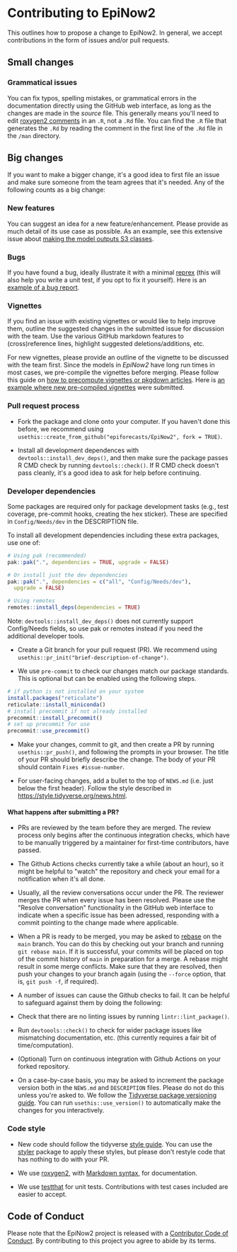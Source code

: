 # Contributing to EpiNow2

This outlines how to propose a change to EpiNow2. In general, we accept contributions
in the form of issues and/or pull requests.

## Small changes

### Grammatical issues

You can fix typos, spelling mistakes, or grammatical errors in the documentation directly using the GitHub web interface, as long as the changes are made in the _source_ file.
This generally means you'll need to edit [roxygen2 comments](https://roxygen2.r-lib.org/articles/roxygen2.html) in an `.R`, not a `.Rd` file.
You can find the `.R` file that generates the `.Rd` by reading the comment in the first line of the `.Rd` file in the `/man` directory.

## Big changes

If you want to make a bigger change, it's a good idea to first file an issue and make sure
someone from the team agrees that it's needed. Any of the following counts as a big change:

### New features

You can suggest an idea for a new feature/enhancement. Please provide as much
detail of its use case as possible. As an example, see this extensive issue about [making the model outputs S3 classes](https://github.com/epiforecasts/EpiNow2/issues/451).

### Bugs

If you have found a bug, ideally illustrate it with a minimal [reprex](https://www.tidyverse.org/help/#reprex)
(this will also help you write a unit test, if you opt to fix it yourself). Here is an [example of a bug report](https://github.com/epiforecasts/EpiNow2/issues/392).

### Vignettes

If you find an issue with existing vignettes or would like to help improve them, outline
the suggested changes in the submitted issue for discussion with the team. Use the various GitHub
markdown features to (cross)reference lines, highlight suggested deletions/additions, etc.

For new vignettes, please provide an outline of the vignette to be discussed with
the team first. Since the models in _EpiNow2_ have long run times
in most cases, we pre-compile the vignettes before merging. Please follow this guide
on [how to precompute vignettes or pkgdown articles](https://ropensci.org/blog/2019/12/08/precompute-vignettes/).
Here is [an example where new pre-compiled vignettes](https://github.com/epiforecasts/EpiNow2/pull/458) were submitted.

### Pull request process

*   Fork the package and clone onto your computer. If you haven't done this before, we recommend using `usethis::create_from_github("epiforecasts/EpiNow2", fork = TRUE)`.

*   Install all development dependences with `devtools::install_dev_deps()`, and then make sure the package passes R CMD check by running `devtools::check()`.
    If R CMD check doesn't pass cleanly, it's a good idea to ask for help before continuing.

### Developer dependencies

Some packages are required only for package development tasks
(e.g., test coverage, pre-commit hooks, creating the hex sticker).
These are specified in `Config/Needs/dev` in the DESCRIPTION file.

To install all development dependencies including these extra
packages, use one of:

```r
# Using pak (recommended)
pak::pak(".", dependencies = TRUE, upgrade = FALSE)

# Or install just the dev dependencies
pak::pak(".", dependencies = c("all", "Config/Needs/dev"),
  upgrade = FALSE)

# Using remotes
remotes::install_deps(dependencies = TRUE)
```

Note: `devtools::install_dev_deps()` does not currently support
Config/Needs fields, so use pak or remotes instead if you need the
additional developer tools.
*   Create a Git branch for your pull request (PR). We recommend using `usethis::pr_init("brief-description-of-change")`.

* We use `pre-commit` to check our changes match our package standards. This is optional but can be enabled using the following steps.

```r
# if python is not installed on your system
install.packages("reticulate")
reticulate::install_miniconda()
# install precommit if not already installed
precommit::install_precommit()
# set up precommit for use
precommit::use_precommit()
```

*   Make your changes, commit to git, and then create a PR by running `usethis::pr_push()`, and following the prompts in your browser.
    The title of your PR should briefly describe the change.
    The body of your PR should contain `Fixes #issue-number`.

*  For user-facing changes, add a bullet to the top of `NEWS.md` (i.e. just below the first header). Follow the style described in <https://style.tidyverse.org/news.html>.

#### What happens after submitting a PR?

*   PRs are reviewed by the team before they are merged. The review process only begins after the continuous integration checks, which have to be manually triggered by a maintainer for first-time contributors, have passed.

*   The Github Actions checks currently take a while (about an hour), so it might be helpful to "watch" the repository and check your email for a notification when it's all done.

*   Usually, all the review conversations occur under the PR. The reviewer merges the PR when every issue has been resolved. Please use the "Resolve conversation" functionality in the GitHub web interface to indicate when a specific issue has been adressed, responding with a commit pointing to the change made where applicable.

*   When a PR is ready to be merged, you may be asked to [rebase](https://www.atlassian.com/git/tutorials/merging-vs-rebasing) on the `main` branch. You can do this by checking out your branch and running `git rebase main`. If it is successful, your commits will be placed on top of the commit history of `main` in preparation for a merge. A rebase might result in some merge conflicts. Make sure that they are resolved, then push your changes to your branch again (using the `--force` option, that is, `git push -f`, if required).

*   A number of issues can cause the Github checks to fail. It can be helpful to safeguard against them by doing the following:
  *   Check that there are no linting issues by running `lintr::lint_package()`.
  *   Run `devtoools::check()` to check for wider package issues like mismatching documentation, etc. (this currently requires a fair bit of time/computation).
  *   (Optional) Turn on continuous integration with Github Actions on your forked repository.

* On a case-by-case basis, you may be asked to increment the package version both in the `NEWS.md` and
`DESCRIPTION` files. Please do not do this unless you're asked to. We follow the [Tidyverse package versioning guide](https://r-pkgs.org/lifecycle.html). You can run `usethis::use_version()` to automatically
make the changes for you interactively.

### Code style

*   New code should follow the tidyverse [style guide](https://style.tidyverse.org).
    You can use the [styler](https://CRAN.R-project.org/package=styler) package to apply these styles, but please don't restyle code that has nothing to do with your PR.

*  We use [roxygen2](https://cran.r-project.org/package=roxygen2), with [Markdown syntax](https://cran.r-project.org/web/packages/roxygen2/vignettes/rd-formatting.html), for documentation.

*  We use [testthat](https://cran.r-project.org/package=testthat) for unit tests.
   Contributions with test cases included are easier to accept.

## Code of Conduct

Please note that the EpiNow2 project is released with a
[Contributor Code of Conduct](CODE_OF_CONDUCT.md). By contributing to this
project you agree to abide by its terms.
